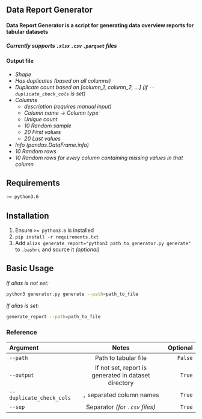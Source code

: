 ## Data Report Generator

#### Data Report Generator is a script for generating data overview reports for tabular datasets

##### *Currently supports `.xlsx` `.csv` `.parquet` files*


#### Output file
* *Shape*
* *Has duplicates (based on all columns)*
* *Duplicate count based on [column_1, column_2, ...] (if `--duplicate_check_cols` is set)*
* *Columns*
    * *description (requires manual input)*
    * *Column name -> Column type*
    * *Unique count*
    * *10 Random sample*
    * *20 First values*
    * *20 Last values*
* *Info (pandas.DataFrame.info)*
* *10 Random rows*
* *10 Random rows for every column containing missing values in that column*

## Requirements
```bash
>= python3.6
```

## Installation
1. Ensure `>= python3.6` is installed
1. `pip install -r requirements.txt`
1. Add `alias generate_report="python3 path_to_generator.py generate"` to `.bashrc` and source it *(optional)*


## Basic Usage
*If alias is not set:*

```bash
python3 generator.py generate --path=path_to_file
```

*If alias is set:*
```bash
generate_report --path=path_to_file
```

### Reference

| Argument       | Notes     | Optional     |
| :------------------ | :----------: | -----------: |
|  `--path` | Path to tabular file   | `False`    |
| `--output`   | If not set, report is generated in dataset directory | `True` |
| `--duplicate_check_cols` | `,` separated column names | `True` |
| `--sep`   | Separator *(for `.csv` files)* | `True` |